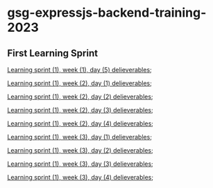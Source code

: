 # gsg-expressjs-backend-training-2023

## First Learning Sprint

[Learning sprint (1), week (1), day (5) delieverables](https://github.com/orjwan-alrajaby/gsg-expressjs-backend-training-2023/blob/main/learning-sprint-1/week1-day5-task/task.md); 

[Learning sprint (1), week (2), day (1) delieverables](https://github.com/orjwan-alrajaby/gsg-expressjs-backend-training-2023/blob/main/learning-sprint-1/week2-day1-tasks/tasks.md); 

[Learning sprint (1), week (2), day (2) delieverables](https://github.com/orjwan-alrajaby/gsg-expressjs-backend-training-2023/blob/main/learning-sprint-1/week2-day2-tasks/tasks.md); 

[Learning sprint (1), week (2), day (3) delieverables](https://github.com/orjwan-alrajaby/gsg-expressjs-backend-training-2023/blob/main/learning-sprint-1/week2-day3-tasks/tasks.md); 

[Learning sprint (1), week (2), day (4) delieverables](https://github.com/orjwan-alrajaby/gsg-expressjs-backend-training-2023/blob/main/learning-sprint-1/week2-day4-tasks/tasks.md);

[Learning sprint (1), week (3), day (1) delieverables](https://github.com/orjwan-alrajaby/gsg-expressjs-backend-training-2023/blob/main/learning-sprint-1/week3-day1-tasks/tasks.md);

[Learning sprint (1), week (3), day (2) delieverables](https://github.com/orjwan-alrajaby/gsg-expressjs-backend-training-2023/blob/main/learning-sprint-1/week3-day2-tasks/tasks.md);

[Learning sprint (1), week (3), day (3) delieverables](https://github.com/orjwan-alrajaby/gsg-expressjs-backend-training-2023/blob/main/learning-sprint-1/week3-day3-tasks/tasks.md);

[Learning sprint (1), week (3), day (4) delieverables](https://github.com/orjwan-alrajaby/gsg-expressjs-backend-training-2023/blob/main/learning-sprint-1/week3-day4-tasks/tasks.md
);

